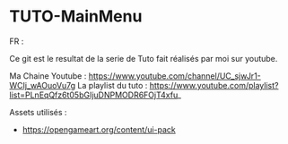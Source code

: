 # TUTO-MainMenu

FR : 

Ce git est le resultat de la serie de Tuto fait réalisés par moi sur youtube.

Ma Chaine Youtube : https://www.youtube.com/channel/UC_sjwJr1-WCIj_wAOuoVu7g
La playlist du tuto : https://www.youtube.com/playlist?list=PLnEqQfz6t05bGIjuDNPMODR6FOjT4xfu_

Assets utilisés : 

- https://opengameart.org/content/ui-pack